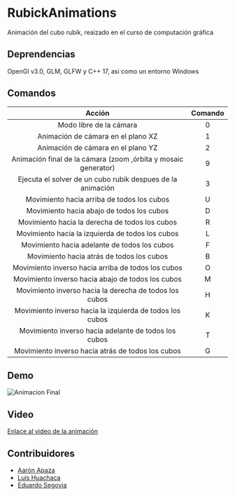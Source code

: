 # RubickAnimations
Animación del cubo rubik, reaizado en el curso de computación gráfica


## Deprendencias

OpenGl v3.0, GLM, GLFW y C++ 17, asi como un entorno Windows

## Comandos
|                             Acción                             | Comando |
|:--------------------------------------------------------------:|:-------:|
|                    Modo libre de la cámara                     |   0    |
|               Animación de cámara en el plano XZ               |   1    |
|               Animación de cámara en el plano YZ               |   2    |
| Animación final de la cámara (zoom ,órbita y mosaic generator) |   9    |
|   Ejecuta el solver de un cubo rubik despues de la animación   |   3    |
|           Movimiento hacia arriba de todos los cubos           |   U    |
|           Movimiento hacia abajo de todos los cubos            |   D    |
|         Movimiento hacia la derecha de todos los cubos         |   R    |
|        Movimiento hacia la izquierda de todos los cubos        |   L    |
|          Movimiento hacia adelante de todos los cubos          |   F    |
|           Movimiento hacia atrás de todos los cubos            |   B    |
|       Movimiento inverso hacia arriba de todos los cubos       |   O    |
|       Movimiento inverso hacia abajo de todos los cubos        |   M    |
|     Movimiento inverso hacia la derecha de todos los cubos     |   H    |
|    Movimiento inverso hacia la izquierda de todos los cubos    |   K    |
|      Movimiento inverso hacia adelante de todos los cubos      |   T    |
|       Movimiento inverso hacia atrás de todos los cubos        |   G    |

## Demo
![Animacion Final](https://github.com/Misash/makerpunks/assets/70419764/eb9557ee-570c-4ae2-b206-bc5a7ed40be6)

## Video 
[Enlace al video de la animación](https://drive.google.com/file/d/15v_MOUeGWbh-lqCm2d6-CX1RIeS_bQWG/view)

## Contribuidores

- [Aarón Apaza](https://github.com/Misash)
- [Luis Huachaca](https://github.com/Luis-Huachaca-HV)
- [Eduardo Segovia](https://github.com/wairesp)
